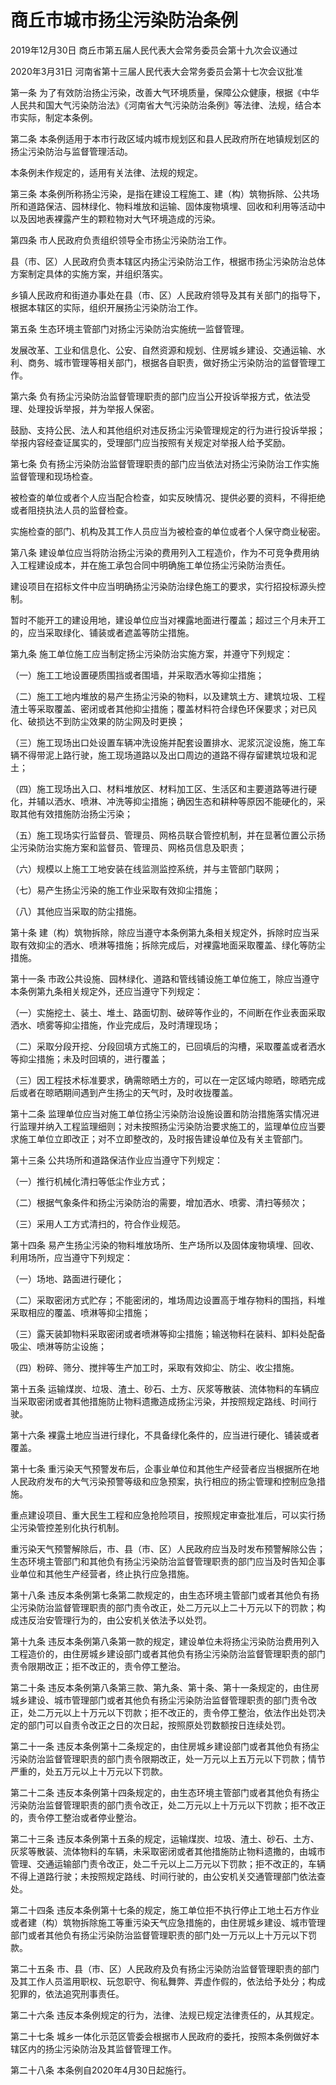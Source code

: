 # 商丘市城市扬尘污染防治条例

2019年12月30日 商丘市第五届人民代表大会常务委员会第十九次会议通过

2020年3月31日 河南省第十三届人民代表大会常务委员会第十七次会议批准



第一条 为了有效防治扬尘污染，改善大气环境质量，保障公众健康，根据《中华人民共和国大气污染防治法》《河南省大气污染防治条例》等法律、法规，结合本市实际，制定本条例。

第二条 本条例适用于本市行政区域内城市规划区和县人民政府所在地镇规划区的扬尘污染防治与监督管理活动。

本条例未作规定的，适用有关法律、法规的规定。

第三条 本条例所称扬尘污染，是指在建设工程施工、建（构）筑物拆除、公共场所和道路保洁、园林绿化、物料堆放和运输、固体废物填埋、回收和利用等活动中以及因地表裸露产生的颗粒物对大气环境造成的污染。

第四条 市人民政府负责组织领导全市扬尘污染防治工作。

县（市、区）人民政府负责本辖区内扬尘污染防治工作，根据市扬尘污染防治总体方案制定具体的实施方案，并组织落实。

乡镇人民政府和街道办事处在县（市、区）人民政府领导及其有关部门的指导下，根据本辖区的实际，组织开展扬尘污染防治工作。

第五条 生态环境主管部门对扬尘污染防治实施统一监督管理。

发展改革、工业和信息化、公安、自然资源和规划、住房城乡建设、交通运输、水利、商务、城市管理等相关部门，根据各自职责，做好扬尘污染防治的监督管理工作。

第六条 负有扬尘污染防治监督管理职责的部门应当公开投诉举报方式，依法受理、处理投诉举报，并为举报人保密。

鼓励、支持公民、法人和其他组织对违反扬尘污染管理规定的行为进行投诉举报；举报内容经查证属实的，受理部门应当按照有关规定对举报人给予奖励。

第七条 负有扬尘污染防治监督管理职责的部门应当依法对扬尘污染防治工作实施监督管理和现场检查。

被检查的单位或者个人应当配合检查，如实反映情况、提供必要的资料，不得拒绝或者阻挠执法人员的监督检查。

实施检查的部门、机构及其工作人员应当为被检查的单位或者个人保守商业秘密。

第八条 建设单位应当将防治扬尘污染的费用列入工程造价，作为不可竞争费用纳入工程建设成本，并在施工承包合同中明确施工单位扬尘污染防治责任。

建设项目在招标文件中应当明确扬尘污染防治绿色施工的要求，实行招投标源头控制。

暂时不能开工的建设用地，建设单位应当对裸露地面进行覆盖；超过三个月未开工的，应当采取绿化、铺装或者遮盖等防尘措施。

第九条 施工单位施工应当制定扬尘污染防治实施方案，并遵守下列规定：

（一）施工工地设置硬质围挡或者围墙，并采取洒水等抑尘措施；

（二）施工工地内堆放的易产生扬尘污染的物料，以及建筑土方、建筑垃圾、工程渣土等采取覆盖、密闭或者其他抑尘措施；覆盖材料符合绿色环保要求；对已风化、破损达不到防尘效果的防尘网及时更换；

（三）施工现场出口处设置车辆冲洗设施并配套设置排水、泥浆沉淀设施，施工车辆不得带泥上路行驶，施工现场道路以及出口周边的道路不得存留建筑垃圾和泥土；

（四）施工现场出入口、材料堆放区、材料加工区、生活区和主要道路等进行硬化，并辅以洒水、喷淋、冲洗等抑尘措施；确因生态和耕种等原因不能硬化的，采取其他有效措施防治扬尘污染；

（五）施工现场实行监督员、管理员、网格员联合管控机制，并在显著位置公示扬尘污染防治实施方案和监督员、管理员、网格员信息及职责；

（六）规模以上施工工地安装在线监测监控系统，并与主管部门联网；

（七）易产生扬尘污染的施工作业采取有效抑尘措施；

（八）其他应当采取的防尘措施。

第十条 建（构）筑物拆除，除应当遵守本条例第九条相关规定外，拆除时应当采取有效抑尘的洒水、喷淋等措施；拆除完成后，对裸露地面采取覆盖、绿化等防尘措施。

第十一条 市政公共设施、园林绿化、道路和管线铺设施工单位施工，除应当遵守本条例第九条相关规定外，还应当遵守下列规定：

（一）实施挖土、装土、堆土、路面切割、破碎等作业的，不间断在作业表面采取洒水、喷雾等抑尘措施，作业完成后，及时清理现场；

（二）采取分段开挖、分段回填方式施工的，已回填后的沟槽，采取覆盖或者洒水等抑尘措施；未及时回填的，进行覆盖；

（三）因工程技术标准要求，确需晾晒土方的，可以在一定区域内晾晒，晾晒完成后或者在晾晒期间遇到产生扬尘的天气时，及时收拢覆盖。

第十二条 监理单位应当对施工单位扬尘污染防治设施设置和防治措施落实情况进行监理并纳入工程监理细则；对未按照扬尘污染防治要求施工的，监理单位应当要求施工单位立即改正；对不立即整改的，及时报告建设单位及有关主管部门。

第十三条 公共场所和道路保洁作业应当遵守下列规定：

（一）推行机械化清扫等低尘作业方式；

（二）根据气象条件和扬尘污染防治的需要，增加洒水、喷雾、清扫等频次；

（三）采用人工方式清扫的，符合作业规范。

第十四条 易产生扬尘污染的物料堆放场所、生产场所以及固体废物填埋、回收、利用场所，应当遵守下列规定：

（一）场地、路面进行硬化；

（二）采取密闭方式贮存；不能密闭的，堆场周边设置高于堆存物料的围挡，料堆采取相应的覆盖、喷淋等抑尘措施；

（三）露天装卸物料采取密闭或者喷淋等抑尘措施；输送物料在装料、卸料处配备吸尘、喷淋等防尘设施；

（四）粉碎、筛分、搅拌等生产加工时，采取有效抑尘、防尘、收尘措施。

第十五条 运输煤炭、垃圾、渣土、砂石、土方、灰浆等散装、流体物料的车辆应当采取密闭或者其他措施防止物料遗撒造成扬尘污染，并按照规定路线、时间行驶。

第十六条 裸露土地应当进行绿化，不具备绿化条件的，应当进行硬化、铺装或者覆盖。

第十七条 重污染天气预警发布后，企事业单位和其他生产经营者应当根据所在地人民政府发布的大气污染预警等级和应急预案，执行相应的扬尘管理和控制应急措施。

重点建设项目、重大民生工程和应急抢险项目，按照规定审查批准后，可以实行扬尘污染管控差别化执行机制。

重污染天气预警解除后，市、县（市、区）人民政府应当及时发布预警解除公告；生态环境主管部门和其他负有扬尘污染防治监督管理职责的部门应当及时告知企事业单位和其他生产经营者，终止执行应急措施。

第十八条 违反本条例第七条第二款规定的，由生态环境主管部门或者其他负有扬尘污染防治监督管理职责的部门责令改正，处二万元以上二十万元以下的罚款；构成违反治安管理行为的，由公安机关依法予以处罚。

第十九条 违反本条例第八条第一款的规定，建设单位未将扬尘污染防治费用列入工程造价的，由住房城乡建设部门或者其他负有扬尘污染防治监督管理职责的部门责令限期改正；拒不改正的，责令停工整治。

第二十条 违反本条例第八条第三款、第九条、第十条、第十一条规定的，由住房城乡建设、城市管理部门或者其他负有扬尘污染防治监督管理职责的部门责令改正，处二万元以上十万元以下罚款；拒不改正的，责令停工整治，依法作出处罚决定的部门可以自责令改正之日的次日起，按照原处罚数额按日连续处罚。

第二十一条 违反本条例第十二条规定的，由住房城乡建设部门或者其他负有扬尘污染防治监督管理职责的部门责令限期改正，处一万元以上五万元以下罚款；情节严重的，处五万元以上十万元以下罚款。

第二十二条 违反本条例第十四条规定的，由生态环境主管部门或者其他负有扬尘污染防治监督管理职责的部门责令改正，处二万元以上十万元以下罚款；拒不改正的，责令停工整治或者停业整治。

第二十三条 违反本条例第十五条的规定，运输煤炭、垃圾、渣土、砂石、土方、灰浆等散装、流体物料的车辆，未采取密闭或者其他措施防止物料遗撒的，由城市管理、交通运输部门责令改正，处二千元以上二万元以下罚款；拒不改正的，车辆不得上道路行驶；未按照规定路线、时间行驶的，由公安机关交通管理部门依法查处。

第二十四条 违反本条例第十七条的规定，施工单位拒不执行停止工地土石方作业或者建（构）筑物拆除施工等重污染天气应急措施的，由住房城乡建设、城市管理部门或者其他负有扬尘污染防治监督管理职责的部门处一万元以上十万元以下罚款。

第二十五条 市、县（市、区）人民政府及负有扬尘污染防治监督管理职责的部门及其工作人员滥用职权、玩忽职守、徇私舞弊、弄虚作假的，依法给予处分；构成犯罪的，依法追究刑事责任。

第二十六条 违反本条例规定的行为，法律、法规已规定法律责任的，从其规定。

第二十七条 城乡一体化示范区管委会根据市人民政府的委托，按照本条例做好本辖区内的扬尘污染防治及其监督管理工作。

第二十八条 本条例自2020年4月30日起施行。